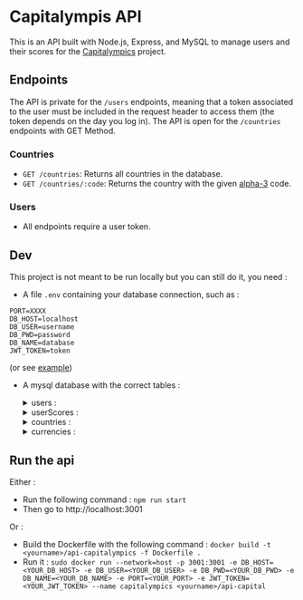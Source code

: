 # Capitalympis API

This is an API built with Node.js, Express, and MySQL to manage users and their scores for the [Capitalympics](https://github.com/icepick4/capitalympics) project.

## Endpoints

The API is private for the `/users` endpoints, meaning that a token associated to the user must be included in the request header to access them (the token depends on the day you log in).
The API is open for the `/countries` endpoints with GET Method.

### Countries

-   `GET /countries`: Returns all countries in the database.
-   `GET /countries/:code`: Returns the country with the given [alpha-3](https://en.wikipedia.org/wiki/ISO_3166-1) code.

### Users

-   All endpoints require a user token.

## Dev

This project is not meant to be run locally but you can still do it, you need : 

- A file `.env` containing your database connection, such as : 
```
PORT=XXXX
DB_HOST=localhost
DB_USER=username
DB_PWD=password
DB_NAME=database
JWT_TOKEN=token
```
(or see [example](.env.example))
  
- A mysql database with the correct tables :
  <details>
  <summary>users :</summary>

    | Name | Type | Key |
    | ---- | ---- | --- |
    | id   | int  | PK  |
    | name   | char | ∅ |
    | password   | char  | ∅ |
    | level (-1 to 10)   | int  | ∅ |
    | last_activity | date | ∅ |

  </details>
    
  <details>
  <summary>userScores :</summary>
  
    | Name | Type | Key |
    | ---- | ---- | --- |
    | user_id   | int  | PK FK |
    | country_code   | char(3)  | PK FK |
    | succeeded_streak   | int | ∅ |
    | succeeded   | int  | ∅ |
    | medium_streak   | int  | ∅ |
    | medium | int | ∅ |
    | failed_streak   | int  | ∅ |
    | failed | int | ∅ |
    | level (-1 to 10) | int | ∅ |
    
  </details>
  
  <details>
  <summary>countries :</summary>
  
    | Name | Type | Key |
    | ---- | ---- | --- |
    | name | char |  ∅  |
    | official_name | char |  ∅  |
    | capital | char |  ∅  |
    | region | char |  ∅  |
    | subregion | char |  ∅  |
    | population | int |  ∅  |
    | googlemaps | char |  ∅  |
    | flag | char |  ∅  |
    | alpha3Code | char |  PK  |
    | currencies | char |  ∅  |
    
  </details>
  
  <details>
  <summary>currencies :</summary>
  
    | Name | Type | Key |
    | ---- | ---- | --- |
    | id | int |  PK  |
    | symbol | char | ∅  |
    | currency_name | char | ∅  |
    | country_code | char(3) | FK  |
    
  </details>
  
## Run the api
Either : 

- Run the following command : `npm run start`
- Then go to http://localhost:3001

Or : 

- Build the Dockerfile with the following command : `docker build -t <yourname>/api-capitalympics -f Dockerfile .`
- Run it : `sudo docker run --network=host -p 3001:3001 -e DB_HOST=<YOUR_DB_HOST> -e DB_USER=<YOUR_DB_USER> -e DB_PWD=<YOUR_DB_PWD> -e DB_NAME=<YOUR_DB_NAME> -e PORT=<YOUR_PORT> -e JWT_TOKEN=<YOUR_JWT_TOKEN> --name capitalympics <yourname>/api-capital`
    
